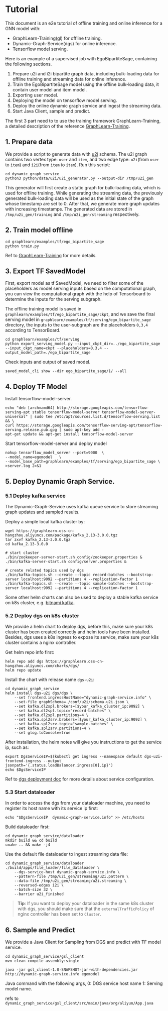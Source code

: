 # Tutorial

This document is an e2e tutorial of offline training and online inference for a GNN model with:
  - GraphLearn-Training(gl) for offline training.
  - Dynamic-Graph-Service(dgs) for online inference.
  - Tensorflow model serving.

Here is an example of a supervised job with EgoBipartiteSage, containing the following sections.
1. Prepare u2i and i2i bipartite graph data, including bulk-loading data for offline training and streaming data for online inference.
2. Train the EgoBipartiteSage model using the offline bulk-loading data, it
contain user model and item model.
3. Exporting user model.
4. Deploying the model on tensorflow model serving.
5. Deploy the online dynamic graph service and ingest the streaming data.
6. Start Java Client, sample and predict.

The first 3 part need to to use the training framework GraphLearn-Training, a detailed description of the reference [GraphLearn-Training](../gl/intro.md).

## 1. Prepare data

We provide a script to generate data with [u2i](https://github.com/alibaba/graph-learn/blob/master/dynamic_graph_service/conf/u2i/schema.u2i.json) schema.
The u2i graph contains two vertex type: `user` and `item`, and two edge type: `u2i`(from `user` to `item`) and `i2i`(from `item` to `item`).
Run this script:

```shell
cd dynamic_graph_service
python3 python/data/u2i/u2i_generator.py --output-dir /tmp/u2i_gen
```

This generator will first create a static graph for bulk-loading data, which is used for offline training.
While generating the streaming data, the previously generated bulk-loading data will be used as the initial state
of the graph whose timestamp are set to 0. After that, we generate more graph updates with increasing timestamps.
The generated data are stored in `/tmp/u2i_gen/training` and `/tmp/u2i_gen/streaming` respectively.


## 2. Train model offline

```shell
cd graphlearn/examples/tf/ego_bipartite_sage
python train.py
```

Ref to [GraphLearn-Training](../gl/intro.md) for more details.


## 3. Export TF SavedModel


First, export model as tf SavedModel, we need to filter some of the placeholders as model serving inputs based on the
computational graph, you can view the computational graph with the help of Tensorboard to determine the inputs for the
serving subgraph.

The offline training model is saved in `graphlearn/examples/tf/ego_bipartite_sage/ckpt`, and we save the final serving model in
`graphlearn/examples/tf/serving/ego_bipartite_sage` directory, the inputs to the user-subgraph are the placeholders `0,3,4` according to TensorBoard.

```shell
cd graphlearn/examples/tf/serving
python export_serving_model.py --input_ckpt_dir=../ego_bipartite_sage --input_ckpt_name=ckpt --placeholders=0,3,4 --output_model_path=./ego_bipartite_sage
```

Check inputs and output of saved model.
```shell
saved_model_cli show --dir ego_bipartite_sage/1/ --all
```

## 4. Deploy TF Model

Install tensorflow-model-server.

```shell
echo "deb [arch=amd64] http://storage.googleapis.com/tensorflow-serving-apt stable tensorflow-model-server tensorflow-model-server-universal" | sudo tee /etc/apt/sources.list.d/tensorflow-serving.list && \
curl https://storage.googleapis.com/tensorflow-serving-apt/tensorflow-serving.release.pub.gpg | sudo apt-key add -
apt-get update && apt-get install tensorflow-model-server
```

Start tensorflow-model-server and deploy model

```shell
nohup tensorflow_model_server --port=9000  \
--model_name=egomodel   \
--model_base_path=graphlearn/examples/tf/serving/ego_bipartite_sage \
>server.log 2>&1
```

## 5. Deploy Dynamic Graph Service.

### 5.1 Deploy kafka service
The Dynamic-Graph-Service uses kafka queue service to store streaming graph updates and sampled results.

Deploy a simple local kafka cluster by:
```shell
wget https://graphlearn.oss-cn-hangzhou.aliyuncs.com/package/kafka_2.13-3.0.0.tgz
tar zxvf kafka_2.13-3.0.0.tgz
cd kafka_2.13-3.0.0

# start cluster
./bin/zookeeper-server-start.sh config/zookeeper.properties &
./bin/kafka-server-start.sh config/server.properties &

# create related topics used by dgs
./bin/kafka-topics.sh --create --topic record-batches --bootstrap-server localhost:9092 --partitions 4 --replication-factor 1
./bin/kafka-topics.sh --create --topic sample-batches --bootstrap-server localhost:9092 --partitions 4 --replication-factor 1
```

Some other helm charts can also be used to deploy a stable kafka service on k8s cluster,
e.g. [bitnami kafka](https://github.com/bitnami/charts/tree/master/bitnami/kafka).

### 5.2 Deploy dgs on k8s cluster
We provide a helm chart to deploy dgs, before this, make sure your k8s cluster has been created correctly and helm tools have been installed.
Besides, dgs uses a k8s ingress to expose its service, make sure your k8s cluster contains a nginx controller.

Get helm repo info first:
```shell
helm repo add dgs https://graphlearn.oss-cn-hangzhou.aliyuncs.com/charts/dgs/
helm repo update
```

Install the chart with release name `dgs-u2i`:
```shell
cd dynamic_graph_service
helm install dgs-u2i dgs/dgs \
    --set frontend.ingressHostName="dynamic-graph-service.info" \
    --set-file graphSchema=./conf/u2i/schema.u2i.json \
    --set kafka.dl2spl.brokers=[$your_kafka_cluster_ip:9092] \
    --set kafka.dl2spl.topic="record-batches" \
    --set kafka.dl2spl.partitions=4 \
    --set kafka.spl2srv.brokers=[$your_kafka_cluster_ip:9092] \
    --set kafka.spl2srv.topic="sample-batches" \
    --set kafka.spl2srv.partitions=4 \
    --set glog.toConsole=true
```

After installation, the helm notes will give you instructions to get the service ip, such as:
```shell
export DgsServiceIP=$(kubectl get ingress --namespace default dgs-u2i-frontend-ingress --output jsonpath='{.status.loadBalancer.ingress[0].ip}')
echo $DgsServiceIP
```

Ref to [dgs deployment doc](deploy.md) for more details about service configuration.

### 5.3 Start dataloader
In order to access the dgs from your dataloader machine, you need to register its host name with its service ip first:
```shell
echo "$DgsServiceIP  dynamic-graph-service.info" >> /etc/hosts
```
Build dataloader first:
```shell
cd dynamic_graph_service/dataloader
mkdir build && cd build
cmake .. && make -j4
```
Use the default file dataloader to ingest streaming data file:
```shell
cd dynamic_graph_service/dataloader
./build/apps/file_loader/file_dataloader \
    --dgs-service-host dynamic-graph-service.info \
    --pattern-file /tmp/u2i_gen/streaming/u2i.pattern \
    --data-file /tmp/u2i_gen/streaming/u2i.streaming \
    --reversed-edges i2i \
    --batch-size 32 \
    --barrier u2i_finished
```
> **Tip**: If you want to deploy your dataloader in the same k8s cluster with dgs, you should make sure that the
> `externalTrafficPolicy` of nginx controller has been set to `Cluster`.


## 6. Sample and Predict

We provide a Java Client for Sampling from DGS and predict with TF model service.

```
cd dynamic_graph_service/gsl_client
mvn clean compile assembly:single

java -jar gsl_client-1.0-SNAPSHOT-jar-with-dependencies.jar http://dynamic-graph-service.info egomodel
```

Java command with the following args,
0: DGS service host name
1: Serving model name.

refs to `dynamic_graph_service/gsl_client/src/main/java/org/aliyun/App.java`
